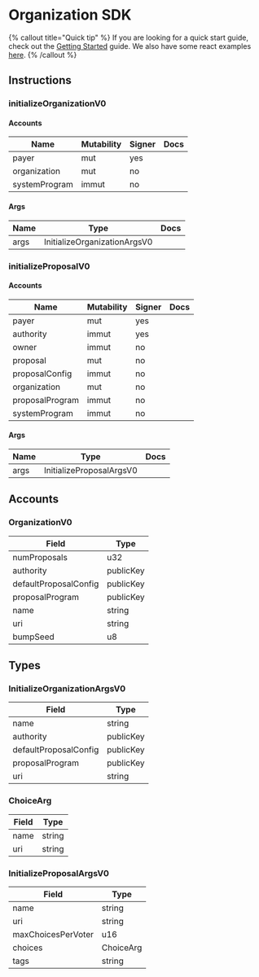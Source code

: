 # Organization SDK

{% callout title="Quick tip" %}
If you are looking for a quick start guide, check out the [Getting Started](/docs/learn/getting_started) guide. We also have some react examples [here](/docs/learn/react).
{% /callout %}

## Instructions

### initializeOrganizationV0

#### Accounts

| Name          | Mutability | Signer | Docs |
| ------------- | ---------- | ------ | ---- |
| payer         | mut        | yes    |      |
| organization  | mut        | no     |      |
| systemProgram | immut      | no     |      |

#### Args

| Name | Type                         | Docs |
| ---- | ---------------------------- | ---- |
| args | InitializeOrganizationArgsV0 |      |

### initializeProposalV0

#### Accounts

| Name            | Mutability | Signer | Docs |
| --------------- | ---------- | ------ | ---- |
| payer           | mut        | yes    |      |
| authority       | immut      | yes    |      |
| owner           | immut      | no     |      |
| proposal        | mut        | no     |      |
| proposalConfig  | immut      | no     |      |
| organization    | mut        | no     |      |
| proposalProgram | immut      | no     |      |
| systemProgram   | immut      | no     |      |

#### Args

| Name | Type                     | Docs |
| ---- | ------------------------ | ---- |
| args | InitializeProposalArgsV0 |      |

## Accounts

### OrganizationV0

| Field                 | Type      |
| --------------------- | --------- |
| numProposals          | u32       |
| authority             | publicKey |
| defaultProposalConfig | publicKey |
| proposalProgram       | publicKey |
| name                  | string    |
| uri                   | string    |
| bumpSeed              | u8        |

## Types

### InitializeOrganizationArgsV0

| Field                 | Type      |
| --------------------- | --------- |
| name                  | string    |
| authority             | publicKey |
| defaultProposalConfig | publicKey |
| proposalProgram       | publicKey |
| uri                   | string    |

### ChoiceArg

| Field | Type   |
| ----- | ------ |
| name  | string |
| uri   | string |

### InitializeProposalArgsV0

| Field              | Type      |
| ------------------ | --------- |
| name               | string    |
| uri                | string    |
| maxChoicesPerVoter | u16       |
| choices            | ChoiceArg |
| tags               | string    |
